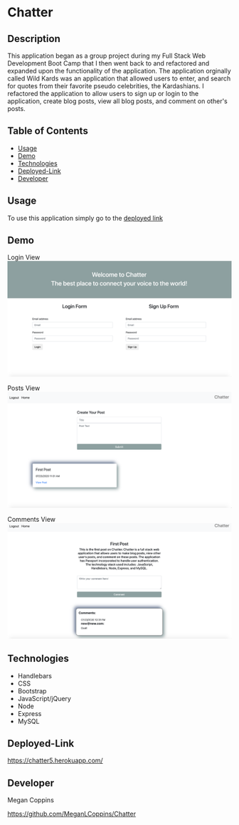 # Chatter

## Description

This application began as a group project during my Full Stack Web Development Boot Camp that I then went back to and refactored and expanded upon the functionality of the application.
The application orginally called Wild Kards was an application that allowed users to enter, and search for quotes from their favorite pseudo celebrities, the Kardashians. I refactored the application to allow users to sign up or login to the application, create blog posts, view all blog posts, and comment on other's posts. 

## Table of Contents
* [Usage](#Usage)
* [Demo](#Demo)
* [Technologies](#Technologies)
* [Deployed-Link](#Deployed-Link)
* [Developer](#Developer)

## Usage

To use this application simply go to the [deployed link](#Deployed-Link)

## Demo

Login View
<img src="./images/login.png" alt="login">

Posts View
<img src="./images/posts.png" alt="posts">

Comments View
<img src="./images/comments.png" alt="comments">


## Technologies
* Handlebars
* CSS
* Bootstrap
* JavaScript/jQuery
* Node
* Express
* MySQL

## Deployed-Link

https://chatter5.herokuapp.com/

## Developer

Megan Coppins

https://github.com/MeganLCoppins/Chatter
